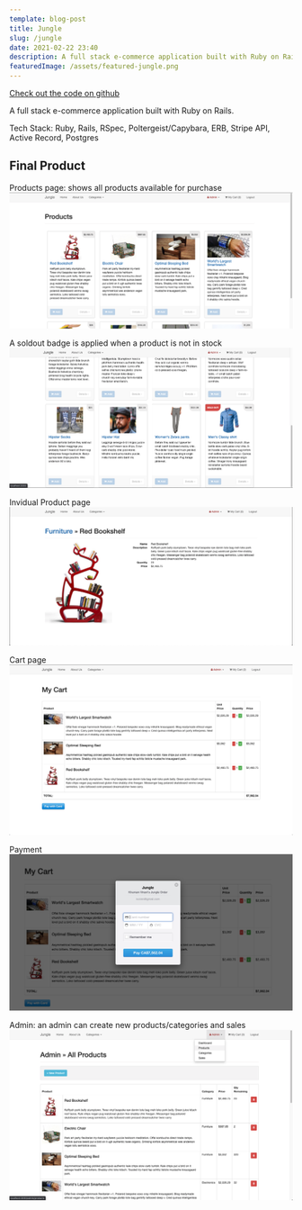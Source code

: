 ```yaml
---
template: blog-post
title: Jungle
slug: /jungle
date: 2021-02-22 23:40
description: A full stack e-commerce application built with Ruby on Rails.
featuredImage: /assets/featured-jungle.png
---
```


[Check out the code on github](https://github.com/josepwil/jungle_rails)

A full stack e-commerce application built with Ruby on Rails.

Tech Stack: Ruby, Rails, RSpec, Poltergeist/Capybara, ERB, Stripe API, Active Record, Postgres

## Final Product

Products page: shows all products available for purchase
!["Products Page"](https://github.com/josepwil/jungle_rails/blob/master/screenshots/products.png?raw=true)

A soldout badge is applied when a product is not in stock
!["Sold Out"](https://github.com/josepwil/jungle_rails/blob/master/screenshots/soldout.png?raw=true)

Invidual Product page
!["Individual product page"](https://github.com/josepwil/jungle_rails/blob/master/screenshots/individualProduct.png?raw=true)

Cart page
!["Cart page"](https://github.com/josepwil/jungle_rails/blob/master/screenshots/cart.png?raw=true)

Payment
!["Payment"](https://github.com/josepwil/jungle_rails/blob/master/screenshots/payment.png?raw=true)

Admin: an admin can create new products/categories and sales
!["Admin](https://github.com/josepwil/jungle_rails/blob/master/screenshots/admin.png?raw=true)
